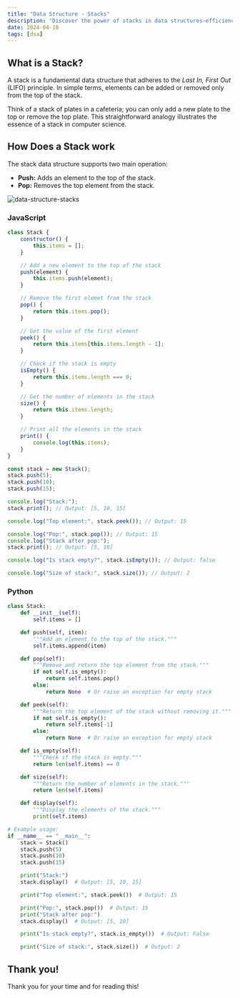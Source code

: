 ```yaml
---
title: "Data Structure - Stacks"
description: "Discover the power of stacks in data structures—efficiency and versatility in handling Last In, First Out (LIFO) operations."
date: 2024-04-18
tags: [dsa]
---
```


## What is a Stack?

A stack is a fundamental data structure that adheres to the _Last In, First Out_ (LIFO) principle. In simple terms, elements can be added or removed only from the top of the stack.

Think of a stack of plates in a cafeteria; you can only add a new plate to the top or remove the top plate. This straightforward analogy illustrates the essence of a stack in computer science.

## How Does a Stack work

The stack data structure supports two main operation:

- **Push:** Adds an element to the top of the stack.
- **Pop:** Removes the top element from the stack.

![data-structure-stacks](https://github.com/victoriacheng15/victoriacheng15.vercel.app/assets/35031228/bf56f7b0-3a79-4f10-9fff-eaa987318cc3)

### JavaScript

```js
class Stack {
	constructor() {
		this.items = [];
	}

	// Add a new element to the top of the stack
	push(element) {
		this.items.push(element);
	}

	// Remove the first elemet from the stack
	pop() {
		return this.items.pop();
	}

	// Get the value of the first element
	peek() {
		return this.items[this.items.length - 1];
	}

	// Check if the stack is empty
	isEmpty() {
		return this.items.length === 0;
	}

	// Get the number of elements in the stack
	size() {
		return this.items.length;
	}

	// Print all the elements in the stack
	print() {
		console.log(this.items);
	}
}

const stack = new Stack();
stack.push(5);
stack.push(10);
stack.push(15);

console.log("Stack:");
stack.print(); // Output: [5, 10, 15]

console.log("Top element:", stack.peek()); // Output: 15

console.log("Pop:", stack.pop()); // Output: 15
console.log("Stack after pop:");
stack.print(); // Output: [5, 10]

console.log("Is stack empty?", stack.isEmpty()); // Output: false

console.log("Size of stack:", stack.size()); // Output: 2
```

### Python

```python
class Stack:
    def __init__(self):
        self.items = []

    def push(self, item):
        """Add an element to the top of the stack."""
        self.items.append(item)

    def pop(self):
        """Remove and return the top element from the stack."""
        if not self.is_empty():
            return self.items.pop()
        else:
            return None  # Or raise an exception for empty stack

    def peek(self):
        """Return the top element of the stack without removing it."""
        if not self.is_empty():
            return self.items[-1]
        else:
            return None  # Or raise an exception for empty stack

    def is_empty(self):
        """Check if the stack is empty."""
        return len(self.items) == 0

    def size(self):
        """Return the number of elements in the stack."""
        return len(self.items)

    def display(self):
        """Display the elements of the stack."""
        print(self.items)

# Example usage:
if __name__ == "__main__":
    stack = Stack()
    stack.push(5)
    stack.push(10)
    stack.push(15)

    print("Stack:")
    stack.display()  # Output: [5, 10, 15]

    print("Top element:", stack.peek())  # Output: 15

    print("Pop:", stack.pop())  # Output: 15
    print("Stack after pop:")
    stack.display()  # Output: [5, 10]

    print("Is stack empty?", stack.is_empty())  # Output: False

    print("Size of stack:", stack.size())  # Output: 2

```

## Thank you!

Thank you for your time and for reading this!
